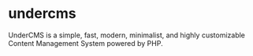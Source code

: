 # undercms
UnderCMS is a simple, fast, modern, minimalist, and highly customizable Content Management System powered by PHP.
